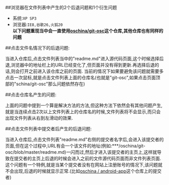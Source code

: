 ##浏览器在文件列表中产生的2个后退问题和1个衍生问题
* 系统:`XP SP3`
* 浏览器:`IE8,谷歌26,火狐20`  
__以下问题重现当中会一直使用[oschina/git-osc](http://git.oschina.net/oschina/git-osc)这个仓库,其他仓库也有同样的问题__


##点击文件名情况下的后退问题:

当进入仓库后,点击文件列表当中的"readme.md"进入源代码页面,这个时候选择后退,浏览器中的地址栏上的URL已经变化了,但页面并没有得到更新.再选择后退的话,则会打开之前进入该仓库之前的页面.
当前的情况下如果要避免该问题就需要多点击一次鼠标,就是点击文件列表上面的仓库名(也就是"git-osc",如果点击页面顶部的"schina/git-osc"那么问题依然存在)

##点击仓库名产生的问题:

上面的问题中提到一个算是解决方法的方法,但这种方法下依然会有其他问题产生,就是当连续点击2次以上文件列表上的仓库名的时候,文件列表将不会显示,而只会出现文件列表从右到左滑动的效果.

##点击文件列表中提交者后产生的后退问题:

当进入仓库后,点击文件列表"readme.md"右侧的提交者名字后,会进入该提交者的页面,但在这个过程中,URL有会一个该文件的地址(例如:***/oschina/git-osc/blob/master/readme.md)一闪而过,然后才进入该提交者的主页上,这样就导致在提交者的主页上后退的时候会进入之前的文件源代码页面而非文件列表页面.
这个问题有一个特例,就是当某个提交者没有在网站上注册账号的情况下,该问题就不会出现,后退的时候就显示正常.(比如[oschina / android-app](http://git.oschina.net/oschina/android-app)这个仓库上的提交者)